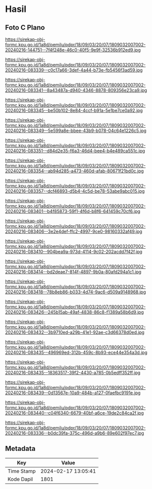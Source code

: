 # Hasil

## Foto C Plano

https://sirekap-obj-formc.kpu.go.id/1a8d/pemilu/pdpr/18/09/03/20/07/1809032007002-20240216-144751--7f4f248e-46c0-40f5-9e9f-32536b912ed9.jpg

https://sirekap-obj-formc.kpu.go.id/1a8d/pemilu/pdpr/18/09/03/20/07/1809032007002-20240216-083339--c0c17a66-3def-4a44-b73e-fb5456f3ad59.jpg

https://sirekap-obj-formc.kpu.go.id/1a8d/pemilu/pdpr/18/09/03/20/07/1809032007002-20240216-083341--8a43487a-d940-4346-8878-809356e23ca9.jpg

https://sirekap-obj-formc.kpu.go.id/1a8d/pemilu/pdpr/18/09/03/20/07/1809032007002-20240216-083345--be50b102-8e84-4ccf-b91a-5e1be7ce0a92.jpg

https://sirekap-obj-formc.kpu.go.id/1a8d/pemilu/pdpr/18/09/03/20/07/1809032007002-20240216-083349--5e599a8e-bbee-43b9-b078-04c64e1226c5.jpg

https://sirekap-obj-formc.kpu.go.id/1a8d/pemilu/pdpr/18/09/03/20/07/1809032007002-20240216-083351--d84d2e35-f6a3-46d4-bee4-b4e489ca551c.jpg

https://sirekap-obj-formc.kpu.go.id/1a8d/pemilu/pdpr/18/09/03/20/07/1809032007002-20240216-083354--ab94d285-a473-460d-afab-80671f21bd0c.jpg

https://sirekap-obj-formc.kpu.go.id/1a8d/pemilu/pdpr/18/09/03/20/07/1809032007002-20240216-083357--dcf46893-d5b4-4c5d-be78-53abe9abc015.jpg

https://sirekap-obj-formc.kpu.go.id/1a8d/pemilu/pdpr/18/09/03/20/07/1809032007002-20240216-083401--b4f85873-59f1-4f6d-b8f6-641459c70cf6.jpg

https://sirekap-obj-formc.kpu.go.id/1a8d/pemilu/pdpr/18/09/03/20/07/1809032007002-20240216-083406--3e2e4def-ffc2-4997-9ce0-98160332af49.jpg

https://sirekap-obj-formc.kpu.go.id/1a8d/pemilu/pdpr/18/09/03/20/07/1809032007002-20240216-083410--904bea9a-973d-4114-9c02-202acdd7f42f.jpg

https://sirekap-obj-formc.kpu.go.id/1a8d/pemilu/pdpr/18/09/03/20/07/1809032007002-20240216-083414--bd2deae7-814f-4897-9b0a-80afd294a1c1.jpg

https://sirekap-obj-formc.kpu.go.id/1a8d/pemilu/pdpr/18/09/03/20/07/1809032007002-20240216-083418--78b8eb86-b033-4d74-9ac6-d509a9148968.jpg

https://sirekap-obj-formc.kpu.go.id/1a8d/pemilu/pdpr/18/09/03/20/07/1809032007002-20240216-083426--245b15ab-49af-4838-86c8-f1389a58b6d9.jpg

https://sirekap-obj-formc.kpu.go.id/1a8d/pemilu/pdpr/18/09/03/20/07/1809032007002-20240216-083432--3b9710ed-a29b-41e1-92ae-c3d66378d0ed.jpg

https://sirekap-obj-formc.kpu.go.id/1a8d/pemilu/pdpr/18/09/03/20/07/1809032007002-20240216-083435--496969ed-312b-459c-8b93-ece44e354a3d.jpg

https://sirekap-obj-formc.kpu.go.id/1a8d/pemilu/pdpr/18/09/03/20/07/1809032007002-20240216-083435--18363517-39f2-4430-a785-0b5edff352ff.jpg

https://sirekap-obj-formc.kpu.go.id/1a8d/pemilu/pdpr/18/09/03/20/07/1809032007002-20240216-083439--0d13567e-10a9-484b-a127-0faefbc9191e.jpg

https://sirekap-obj-formc.kpu.go.id/1a8d/pemilu/pdpr/18/09/03/20/07/1809032007002-20240216-083440--c04f6340-6679-40bf-a6ce-19de2c84ca2f.jpg

https://sirekap-obj-formc.kpu.go.id/1a8d/pemilu/pdpr/18/09/03/20/07/1809032007002-20240216-083336--b0dc39fa-375c-496d-a9b6-89e602f97ec7.jpg


## Metadata

| Key        | Value               |
| ---------- | ------------------- |
| Time Stamp | 2024-02-17 13:05:41 |
| Kode Dapil | 1801                |




